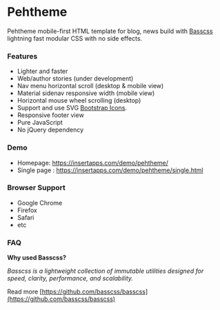 # Pehtheme
Pehtheme mobile-first HTML template for blog, news build with [Basscss](https://basscss.com/) lightning fast modular CSS with no side effects.

### Features

- Lighter and faster
- Web/author stories (under development)
- Nav menu horizontal scroll (desktop & mobile view) 
- Material sidenav responsive width (mobile view) 
- Horizontal mouse wheel scrolling (desktop) 
- Support and use SVG [Bootstrap Icons](https://icons.getbootstrap.com/).
- Responsive footer view
- Pure JavaScript
- No jQuery dependency 

### Demo

- Homepage: https://insertapps.com/demo/pehtheme/
- Single page : https://insertapps.com/demo/pehtheme/single.html

### Browser Support

- Google Chrome
- Firefox
- Safari
- etc

### FAQ

**Why used Basscss?**

_Basscss is a lightweight collection of immutable utilities designed for speed, clarity, performance, and scalability._

Read more [https://github.com/basscss/basscss](https://github.com/basscss/basscss)
